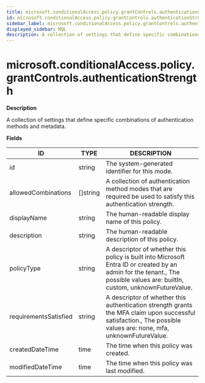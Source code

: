 ```yaml
---
title: microsoft.conditionalAccess.policy.grantControls.authenticationStrength
id: microsoft.conditionalAccess.policy.grantControls.authenticationStrength
sidebar_label: microsoft.conditionalAccess.policy.grantControls.authenticationStrength
displayed_sidebar: MQL
description: A collection of settings that define specific combinations of authentication methods and metadata.
---
```


# microsoft.conditionalAccess.policy.grantControls.authenticationStrength

**Description**

A collection of settings that define specific combinations of authentication methods and metadata.

**Fields**

| ID                    | TYPE             | DESCRIPTION                                                                                                                                                                |
| --------------------- | ---------------- | -------------------------------------------------------------------------------------------------------------------------------------------------------------------------- |
| id                    | string           | The system-generated identifier for this mode.                                                                                                                             |
| allowedCombinations   | &#91;&#93;string | A collection of authentication method modes that are required be used to satisfy this authentication strength.                                                             |
| displayName           | string           | The human-readable display name of this policy.                                                                                                                            |
| description           | string           | The human-readable description of this policy.                                                                                                                             |
| policyType            | string           | A descriptor of whether this policy is built into Microsoft Entra ID or created by an admin for the tenant., The possible values are: builtIn, custom, unknownFutureValue. |
| requirementsSatisfied | string           | A descriptor of whether this authentication strength grants the MFA claim upon successful satisfaction., The possible values are: none, mfa, unknownFutureValue.           |
| createdDateTime       | time             | The time when this policy was created.                                                                                                                                     |
| modifiedDateTime      | time             | The time when this policy was last modified.                                                                                                                               |
